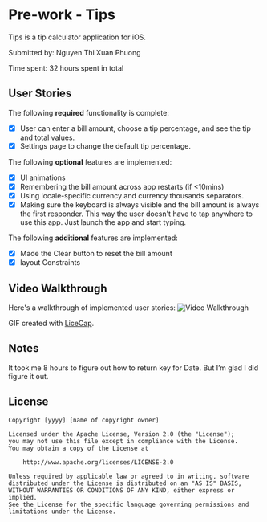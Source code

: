 # Pre-work - Tips

Tips is a tip calculator application for iOS.

Submitted by: Nguyen Thi Xuan Phuong

Time spent: 32 hours spent in total

## User Stories

The following **required** functionality is complete:

* [x] User can enter a bill amount, choose a tip percentage, and see the tip and total values.
* [x] Settings page to change the default tip percentage.

The following **optional** features are implemented:
* [x] UI animations
* [x] Remembering the bill amount across app restarts (if <10mins)
* [x] Using locale-specific currency and currency thousands separators.
* [x] Making sure the keyboard is always visible and the bill amount is always the first responder. This way the user doesn't have to tap anywhere to use this app. Just launch the app and start typing.

The following **additional** features are implemented:
- [x] Made the Clear button to reset the bill amount
- [x] layout Constraints
## Video Walkthrough 

Here's a walkthrough of implemented user stories:</b>
<img src='http://i.imgur.com/FKFU8vI.gif' title='Video Walkthrough' width='' alt='Video Walkthrough' />

GIF created with [LiceCap](http://www.cockos.com/licecap/).


## Notes

It took me 8 hours to figure out how to return key for Date. But I’m glad I did figure it out.

## License

    Copyright [yyyy] [name of copyright owner]

    Licensed under the Apache License, Version 2.0 (the "License");
    you may not use this file except in compliance with the License.
    You may obtain a copy of the License at

        http://www.apache.org/licenses/LICENSE-2.0

    Unless required by applicable law or agreed to in writing, software
    distributed under the License is distributed on an "AS IS" BASIS,
    WITHOUT WARRANTIES OR CONDITIONS OF ANY KIND, either express or implied.
    See the License for the specific language governing permissions and
    limitations under the License.

